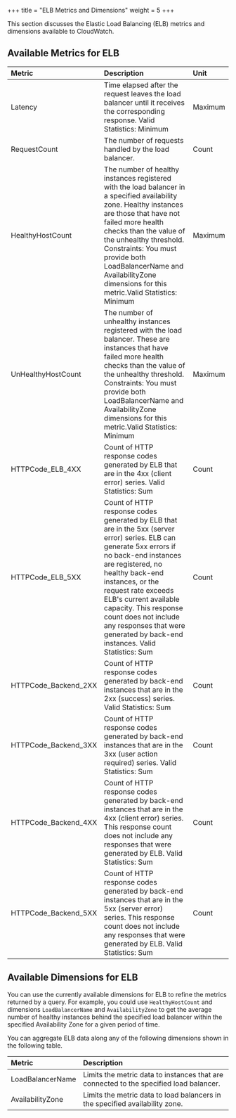 +++
title = "ELB Metrics and Dimensions"
weight = 5
+++

This section discusses the Elastic Load Balancing (ELB) metrics and dimensions available to CloudWatch. 


## Available Metrics for ELB

| Metric | Description | Unit | 
|  :---- |  :---- |  :---- | 
| Latency | Time elapsed after the request leaves the load balancer until it receives the corresponding response. Valid Statistics: Minimum | Maximum | Average | Count | Seconds | 
| RequestCount | The number of requests handled by the load balancer. | Count | 
| HealthyHostCount | The number of healthy instances registered with the load balancer in a specified availability zone. Healthy instances are those that have not failed more health checks than the value of the unhealthy threshold. Constraints: You must provide both LoadBalancerName and AvailabilityZone dimensions for this metric.Valid Statistics: Minimum | Maximum | Average | Count | 
| UnHealthyHostCount | The number of unhealthy instances registered with the load balancer. These are instances that have failed more health checks than the value of the unhealthy threshold. Constraints: You must provide both LoadBalancerName and AvailabilityZone dimensions for this metric.Valid Statistics: Minimum | Maximum | Average | Count | 
| HTTPCode_ELB_4XX | Count of HTTP response codes generated by ELB that are in the 4xx (client error) series. Valid Statistics: Sum | Count | 
| HTTPCode_ELB_5XX | Count of HTTP response codes generated by ELB that are in the 5xx (server error) series. ELB can generate 5xx errors if no back-end instances are registered, no healthy back-end instances, or the request rate exceeds ELB's current available capacity. This response count does not include any responses that were generated by back-end instances. Valid Statistics: Sum | Count | 
| HTTPCode_Backend_2XX | Count of HTTP response codes generated by back-end instances that are in the 2xx (success) series. Valid Statistics: Sum | Count | 
| HTTPCode_Backend_3XX | Count of HTTP response codes generated by back-end instances that are in the 3xx (user action required) series. Valid Statistics: Sum | Count | 
| HTTPCode_Backend_4XX | Count of HTTP response codes generated by back-end instances that are in the 4xx (client error) series. This response count does not include any responses that were generated by ELB. Valid Statistics: Sum | Count | 
| HTTPCode_Backend_5XX | Count of HTTP response codes generated by back-end instances that are in the 5xx (server error) series. This response count does not include any responses that were generated by ELB. Valid Statistics: Sum | Count | 


## Available Dimensions for ELB
You can use the currently available dimensions for ELB to refine the metrics returned by a query. For example, you could use `HealthyHostCount` and dimensions `LoadBalancerName` and `AvailabilityZone` to get the average number of healthy instances behind the specified load balancer within the specified Availability Zone for a given period of time. 

You can aggregate ELB data along any of the following dimensions shown in the following table. 


| Metric | Description | 
|  :---- |  :---- | 
| LoadBalancerName | Limits the metric data to instances that are connected to the specified load balancer. | 
| AvailabilityZone | Limits the metric data to load balancers in the specified availability zone. | 

